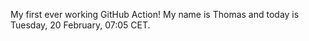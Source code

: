 My first ever working GitHub Action!
My name is Thomas and today is Tuesday, 20 February, 07:05 CET. 
